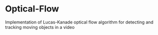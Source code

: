 # Optical-Flow
Implementation of Lucas-Kanade optical flow algorithm for detecting and tracking moving objects in a video
